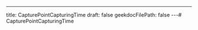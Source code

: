 ---
title: CapturePointCapturingTime
draft: false
geekdocFilePath: false
---# CapturePointCapturingTime